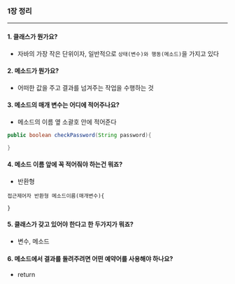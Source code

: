 ### 1장 정리

---

#### 1. 클래스가 뭔가요?

- 자바의 가장 작은 단위이자, 일반적으로 `상태(변수)와 행동(메소드)`을 가지고 있다

#### 2. 메소드가 뭔가요?

- 어떠한 값을 주고 결과를 넘겨주는 작업을 수행하는 것

#### 3. 메소드의 매개 변수는 어디에 적어주나요?

- 메소드의 이름 옆 소괄호 안에 적어준다
```java
public boolean checkPassword(String password){

}
```

#### 4. 메소드 이름 앞에 꼭 적어줘야 하는건 뭐죠?

- 반환형
```
접근제어자 반환형 메소드이름(매개변수){

}
```

#### 5. 클래스가 갖고 있어야 한다고 한 두가지가 뭐죠?

- 변수, 메소드

#### 6. 메소드에서 결과를 돌려주려면 어떤 예약어를 사용해야 하나요?

- return